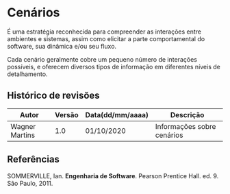 # Cenários

É uma estratégia reconhecida para compreender as interações entre ambientes e sistemas, assim como elicitar a parte comportamental do software, sua dinâmica e/ou seu fluxo.

Cada cenário geralmente cobre um pequeno número de interações possíveis, e oferecem diversos tipos de informação em diferentes níveis de detalhamento.



## Histórico de revisões

Autor | Versão | Data(dd/mm/aaaa) | Descrição 
------|--------|------------------|----------
Wagner Martins | 1.0 | 01/10/2020 | Informações sobre cenários


## Referências

SOMMERVILLE, Ian. **Engenharia de Software**. Pearson Prentice Hall. ed. 9. São Paulo, 2011.
